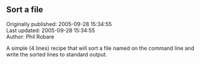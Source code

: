 ## Sort a file  
Originally published: 2005-09-28 15:34:55  
Last updated: 2005-09-28 15:34:55  
Author: Phil Robare  
  
A simple (4 lines) recipe that will sort a file named on the command line and write the sorted lines to standard output.